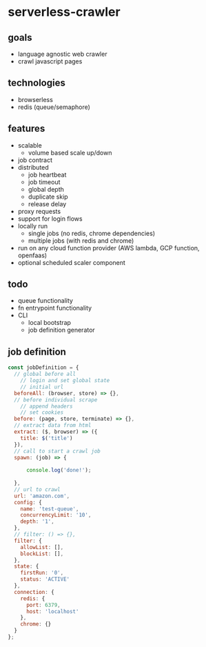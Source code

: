 # serverless-crawler

## goals

- language agnostic web crawler
- crawl javascript pages

## technologies

- browserless
- redis (queue/semaphore)

## features

- scalable
  - volume based scale up/down
- job contract
- distributed
  - job heartbeat
  - job timeout
  - global depth
  - duplicate skip
  - release delay
- proxy requests
- support for login flows
- locally run
  - single jobs (no redis, chrome dependencies)
  - multiple jobs (with redis and chrome)
- run on any cloud function provider (AWS lambda, GCP function, openfaas)
- optional scheduled scaler component

## todo

- queue functionality
- fn entrypoint functionality
- CLI
  - local bootstrap
  - job definition generator

## job definition

```js
const jobDefinition = {
  // global before all
    // login and set global state
    // initial url
  beforeAll: (browser, store) => {},
  // before individual scrape
    // append headers
    // set cookies
  before: (page, store, terminate) => {},
  // extract data from html
  extract: ($, browser) => ({
    title: $('title')
  }),
  // call to start a crawl job
  spawn: (job) => {
    
      console.log('done!');
    
  },
  // url to crawl
  url: 'amazon.com',
  config: {
    name: 'test-queue',
    concurrencyLimit: '10',
    depth: '1',
  },
  // filter: () => {},
  filter: {
    allowList: [],
    blockList: [],
  },
  state: {
    firstRun: '0',
    status: 'ACTIVE'
  },
  connection: {
    redis: {
      port: 6379,
      host: 'localhost'
    },
    chrome: {}
  }
};
```